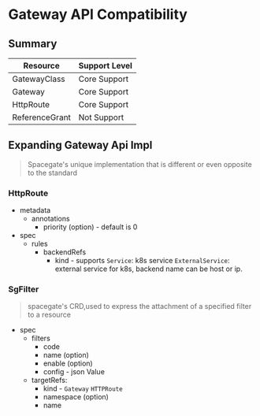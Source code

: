 # Gateway API Compatibility
## Summary
|Resource|Support Level|
|----|----|
|GatewayClass|Core Support|
|Gateway|Core Support|
|HttpRoute|Core Support|
|ReferenceGrant|Not Support|

## Expanding Gateway Api Impl
> Spacegate's unique implementation that is different or even opposite to the standard

### HttpRoute 
- metadata
  - annotations
    - priority (option) - default is 0
- spec
  - rules
    - backendRefs
      - kind - supports `Service`: k8s service  `ExternalService`: external service for k8s, backend name can be host or ip.

### SgFilter
> spacegate's CRD,used to express the attachment of a specified filter to a resource
- spec
   - filters
     - code 
     - name (option)
     - enable (option)
     - config - json Value
   - targetRefs:
     - kind - `Gateway` `HTTPRoute` 
     - namespace (option)
     - name